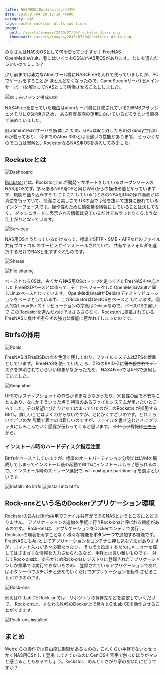 ```yaml
---
title: NAS用OSにRockstorという選択
date: 2016-07-04 20:12:14 +0900
category: NAS
tags: docker rockstor btrfs nas linux
image:
  path: /assets/images/2016/07/04/rockstor-disks.png
  thumbnail: /assets/images/2016/07/04/rockstor-disks.png
---
```


みなさんはNASのOSとして何を使っていますか？
FreeNAS、OpenMediaVault、巷にはいくつもOSSのNAS用OSがあります。
なにを選んだらいいのでしょう？

少し前までは非力なAtomサーバ機にNAS4Freeを入れて使っていましたが、PCでゲームをすることが
ほとんどなくなったので、GameStreamサーバ(旧メインサーバー)を解体してNASとして稼働させることにしました。

![図：古いマシン構成の図](/assets/images/2014/4/6/Servers.jpg)

NAS4Freeを使っていた理由はAtomサーバ機に搭載されている256MBフラッシュメモリにOSが焼き込め、
ある程度長期の運用に向いているだろうという直感で決めていました。

旧GameStreamサーバを解体したため、GPUは取り外したもののSandy世代のi5が載っており、
今までのAtom 330とは段違いの性能があります。
せっかくなのでココは冒険と、RockstorなるNAS用OSを導入してみました。

<!-- more -->

## Rockstorとは
![Dashboard](/assets/images/2016/07/04/rockstor-dashboard.png)

[Rockstor](http://rockstor.com/)とは、Rockstor, Inc.が開発・サポートをしているオープンソースの
NAS用OSです。多々あるNAS用OSと同じWebからの操作形態となっていますが、機能を盛り込みすぎて
ごたごたしている今どきのNAS用OSの操作画面とは真逆を行っていて、簡潔さと美しさで
UXの面では他を抜いて抜群に優れているインターフェースです。操作性のために情報量を犠牲にしていることは決してなく、
ダッシュボードに表示される情報は見ているだけでもうっとりくるような仕上がりとなっています。

![Services](/assets/images/2016/07/04/rockstor-services.png)

NAS用OSとうたっているだけあって、標準でSFTP・SMB・AFPなどのファイル共有プロトコル
のサービスがインストールされていて、共有するフォルダを選択するだけでNASと化すすぐれものです。

![Shares](/assets/images/2016/07/04/rockstor-shares.png)

![File sharing](/assets/images/2016/07/04/rockstor-file-sharing.png)

ベースとなるOSは、古くからNAS用OSのトップを走ってきたFreeNASを中心とした
FreeBSDベースとは違って、そこからフォークしたOpenMediaVaultと同じLinuxベースとなっています。
OpenMediaVaultがDebianディストリビューションをベースとしている中、このRockstorはCentOSをベースと
しています。個人的なLinuxディストリビューションの宗派はDebianなので、ベースOSの違いで
このRockstorを選んだわけではさらさらなく、Rockstorに搭載されている
FreeNASに負けず劣らずの強力な機能に惹かれてしまったのです。

## Btrfsの採用

![Pools](/assets/images/2016/07/04/rockstor-pools.png)

FreeNASはFreeBSDの血を色濃く残しており、ファイルシステムはZFSを標準としています。
FreeNASを使っていたころ、ZFSのRAID-Zに<del>親を殺されて</del>ディスクを抹消されてからいい印象がなかったため、
NAS4FreeではUFSで運用していました。

![Snap shot](/assets/images/2016/07/04/rockstor-snapshot.png)

UFSではスナップショットの作成がままならなかったり、冗長性の面で不安なこともあり、なにかそういった点で
特徴のあるファイルシステムが使いたいところでした。その希望にぴたりとあてはまっていたのがこのRockstor
が採用するBtrfs。詳しいことはよくわからないですが、とにかくすごいのです。どれくらいすごいのか
言葉で表すのは難しいのですが、ファイルを書き込むときにプラッタにしみこんでいく感覚が伝わってくると思います。
<del>くわしい情報は[こちら](https://twitter.com/naota344)から。</del>


### インストール時のハードディスク指定注意
Btrfsをベースとしていますが、標準のオートパーティション分割ではLVMを構成してしまってインストール後の起動でBtrfsにインストールしろと怒られるので、インストール時のストレージ選択でI will configure partitioning.を選ぶといいです。

![Install into btrfs](/assets/images/2016/07/04/install-manual-partitioning1.png)
![Install into btrfs](/assets/images/2016/07/04/install-manual-partitioning2.png)

## Rock-onsという名のDockerアプリケーション環境

Rockstorの旨みはBtrfs採用でファイル共有ができるNASというところにとどまりません。
アプリケーションの追加を手軽に行うRock-onsと呼ばれる機能があるのです。
Rock-onsは、アプリケーションをDockerコンテナで実行し、Rockstorの環境を汚すことなく
様々な機能を**ボタン一つで**追加する機能です。
FreeNASにもJailとしてアプリケーションをコンテナに押し込む方法がありますが、コマンド入力が多々必要だったり、
そもそも設定するためにメニューを探してはさまざまな情報を入力させられるなど、手軽とは言い難いものです。
対してRock-onsは、あらかじめRock-onsレジストリに登録されたアプリケーションしか標準では実行できないものの、
登録されているアプリケーションであればボタン一つでポチポチと進めていくだけでアプリケーションを動作
させることができるのです。

![Rock-ons](/assets/images/2016/07/04/rockstor-rockons.png)

例えばGitLab CE Rock-onでは、リポジトリの保存先などを設定していくだけで、
Rock-ons上、すなわちNASのDocker上で軽々とGitLab CEを動作させることができます。

![Rock-ons installed](/assets/images/2016/07/04/rockstor-rockons-installed.png)


## まとめ

Webからの操作では自由度に制限があるものの、これくらい手軽でないとせっかくNAS用OSとして登場
してきているのにCentOSを素手で触ったほうがマシと感じることもあるでしょう。Rockstor、めんどくさがり家のあなたにどうですか？
